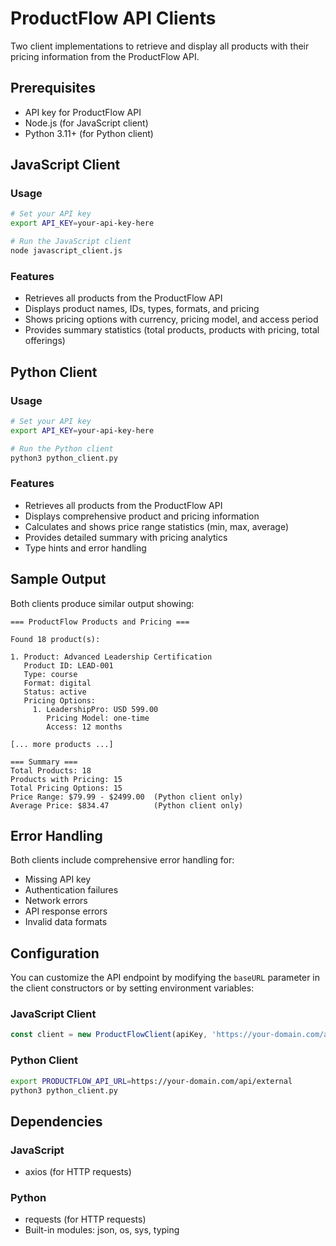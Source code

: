 # ProductFlow API Clients

Two client implementations to retrieve and display all products with their pricing information from the ProductFlow API.

## Prerequisites

- API key for ProductFlow API
- Node.js (for JavaScript client)
- Python 3.11+ (for Python client)

## JavaScript Client

### Usage
```bash
# Set your API key
export API_KEY=your-api-key-here

# Run the JavaScript client
node javascript_client.js
```

### Features
- Retrieves all products from the ProductFlow API
- Displays product names, IDs, types, formats, and pricing
- Shows pricing options with currency, pricing model, and access period
- Provides summary statistics (total products, products with pricing, total offerings)

## Python Client

### Usage
```bash
# Set your API key
export API_KEY=your-api-key-here

# Run the Python client
python3 python_client.py
```

### Features
- Retrieves all products from the ProductFlow API
- Displays comprehensive product and pricing information
- Calculates and shows price range statistics (min, max, average)
- Provides detailed summary with pricing analytics
- Type hints and error handling

## Sample Output

Both clients produce similar output showing:

```
=== ProductFlow Products and Pricing ===

Found 18 product(s):

1. Product: Advanced Leadership Certification
   Product ID: LEAD-001
   Type: course
   Format: digital
   Status: active
   Pricing Options:
     1. LeadershipPro: USD 599.00
        Pricing Model: one-time
        Access: 12 months

[... more products ...]

=== Summary ===
Total Products: 18
Products with Pricing: 15
Total Pricing Options: 15
Price Range: $79.99 - $2499.00  (Python client only)
Average Price: $834.47          (Python client only)
```

## Error Handling

Both clients include comprehensive error handling for:
- Missing API key
- Authentication failures
- Network errors
- API response errors
- Invalid data formats

## Configuration

You can customize the API endpoint by modifying the `baseURL` parameter in the client constructors or by setting environment variables:

### JavaScript Client
```javascript
const client = new ProductFlowClient(apiKey, 'https://your-domain.com/api/external');
```

### Python Client
```bash
export PRODUCTFLOW_API_URL=https://your-domain.com/api/external
python3 python_client.py
```

## Dependencies

### JavaScript
- axios (for HTTP requests)

### Python
- requests (for HTTP requests)
- Built-in modules: json, os, sys, typing